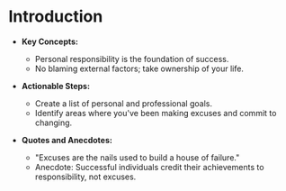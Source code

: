 # Introduction
- **Key Concepts:**
  - Personal responsibility is the foundation of success.
  - No blaming external factors; take ownership of your life.

- **Actionable Steps:**
  - Create a list of personal and professional goals.
  - Identify areas where you've been making excuses and commit to changing.

- **Quotes and Anecdotes:**
  - "Excuses are the nails used to build a house of failure."
  - Anecdote: Successful individuals credit their achievements to responsibility, not excuses.